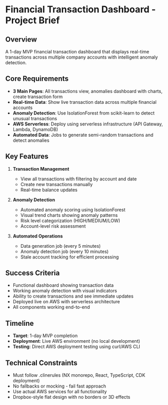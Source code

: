 # Financial Transaction Dashboard - Project Brief

## Overview
A 1-day MVP financial transaction dashboard that displays real-time transactions across multiple company accounts with intelligent anomaly detection.

## Core Requirements
- **3 Main Pages**: All transactions view, anomalies dashboard with charts, create transaction form
- **Real-time Data**: Show live transaction data across multiple financial accounts
- **Anomaly Detection**: Use IsolationForest from scikit-learn to detect unusual transactions
- **AWS Serverless**: Deploy using serverless infrastructure (API Gateway, Lambda, DynamoDB)
- **Automated Data**: Jobs to generate semi-random transactions and detect anomalies

## Key Features
1. **Transaction Management**
   - View all transactions with filtering by account and date
   - Create new transactions manually
   - Real-time balance updates

2. **Anomaly Detection**
   - Automated anomaly scoring using IsolationForest
   - Visual trend charts showing anomaly patterns
   - Risk level categorization (HIGH/MEDIUM/LOW)
   - Account-level risk assessment

3. **Automated Operations**
   - Data generation job (every 5 minutes)
   - Anomaly detection job (every 10 minutes)
   - Stale account tracking for efficient processing

## Success Criteria
- Functional dashboard showing transaction data
- Working anomaly detection with visual indicators
- Ability to create transactions and see immediate updates
- Deployed live on AWS with serverless architecture
- All components working end-to-end

## Timeline
- **Target**: 1-day MVP completion
- **Deployment**: Live AWS environment (no local development)
- **Testing**: Direct AWS deployment testing using curl/AWS CLI

## Technical Constraints
- Must follow .clinerules (NX monorepo, React, TypeScript, CDK deployment)
- No fallbacks or mocking - fail fast approach
- Use actual AWS services for all functionality
- Dropbox-style flat design with no borders or 3D effects